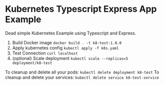 # Kubernetes Typescript Express App Example

Dead simple Kubernetes Example using Typescript and Express.

1. Build Docker image `docker build . -t k8-test:1.0.0`
2. Apply kubernetes config `kubectl apply -f k8s.yaml`
4. Test Connection `curl localhost`
5. (optional) Scale deployment `kubectl scale --replicas=5 deployment/k8-test`

To cleanup and delete all your pods: `kubectl delete deployment k8-test`
To cleanup and delete your services: `kubectl delete service k8-test-service`